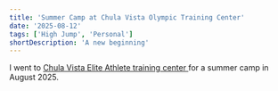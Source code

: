 ```yaml
---
title: 'Summer Camp at Chula Vista Olympic Training Center'
date: '2025-08-12'
tags: ['High Jump', 'Personal']
shortDescription: 'A new beginning'
---
```


I went to <a href="https://trainatchulavista.com/">Chula Vista Elite Athlete training center </a> for a summer camp in August 2025.
